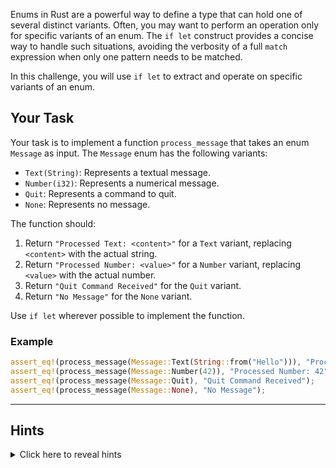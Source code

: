 Enums in Rust are a powerful way to define a type that can hold one of several distinct variants. Often, you may want to perform an operation only for specific variants of an enum. The `if let` construct provides a concise way to handle such situations, avoiding the verbosity of a full `match` expression when only one pattern needs to be matched.

In this challenge, you will use `if let` to extract and operate on specific variants of an enum.

## Your Task

Your task is to implement a function `process_message` that takes an enum `Message` as input. The `Message` enum has the following variants:

- `Text(String)`: Represents a textual message.
- `Number(i32)`: Represents a numerical message.
- `Quit`: Represents a command to quit.
- `None`: Represents no message.

The function should:

1. Return `"Processed Text: <content>"` for a `Text` variant, replacing `<content>` with the actual string.
2. Return `"Processed Number: <value>"` for a `Number` variant, replacing `<value>` with the actual number.
3. Return `"Quit Command Received"` for the `Quit` variant.
4. Return `"No Message"` for the `None` variant.

Use `if let` wherever possible to implement the function.

### Example

```rust
assert_eq!(process_message(Message::Text(String::from("Hello"))), "Processed Text: Hello");
assert_eq!(process_message(Message::Number(42)), "Processed Number: 42");
assert_eq!(process_message(Message::Quit), "Quit Command Received");
assert_eq!(process_message(Message::None), "No Message");
```

---

## Hints

<details>
<summary>Click here to reveal hints</summary>

- You can use the `if let` construct like this:
  ```rust
  if let EnumVariant(value) = enum_instance {
      // Perform actions with `value`.
  }
  ```
- For other variants, you can use `else` after `if let`.
- Remember to handle all variants in the enum for this task.
</details>
